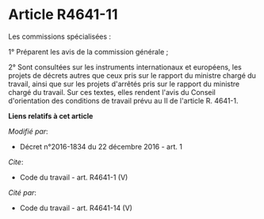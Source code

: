 # Article R4641-11

Les commissions spécialisées : 

1° Préparent les avis de la commission générale ; 

2° Sont consultées sur les instruments internationaux et européens, les projets de décrets autres que ceux pris sur le
rapport du ministre chargé du travail, ainsi que sur les projets d'arrêtés pris sur le rapport du ministre chargé du travail.
Sur ces textes, elles rendent l'avis du Conseil d'orientation des conditions de travail prévu au II de l'article R. 4641-1.

**Liens relatifs à cet article**

_Modifié par_:

  - Décret n°2016-1834 du 22 décembre 2016 - art. 1

_Cite_:

  - Code du travail - art. R4641-1 (V)

_Cité par_:

  - Code du travail - art. R4641-14 (V)
